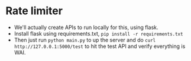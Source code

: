 # Rate limiter

* We'll actually create APIs to run locally for this, using flask.
* Install flask using requirements.txt, `pip install -r requirements.txt`
* Then just run `python main.py` to up the server and do `curl http://127.0.0.1:5000/test` to hit the test API and verify everything is WAI.
